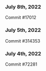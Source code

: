 ### July 8th, 2022

Commit #17012

### July 5th, 2022

Commit #314353


### July 4th, 2022

Commit #72281
